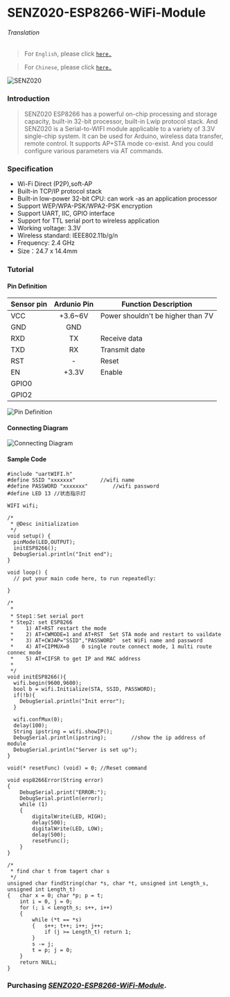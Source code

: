 # SENZ020-ESP8266-WiFi-Module

###### Translation

> For `English`, please click [`here.`](https://github.com/njustcjj/SENZ020-ESP8266-WiFi-Module/blob/master/README.md)

> For `Chinese`, please click [`here.`](https://github.com/njustcjj/SENZ020-ESP8266-WiFi-Module/blob/master/README_CN.md)

![](https://github.com/njustcjj/SENZ020-ESP8266-WiFi-Module/blob/master/pic/SENZ020.jpg "SENZ020")


### Introduction


> SENZ020 ESP8266 has a powerful on-chip processing and storage capacity, built-in 32-bit processor, built-in Lwip protocol stack.
> And SENZ020 is a Serial-to-WIFI module applicable to a variety of 3.3V single-chip system. It can be used for Arduino, wireless data transfer, remote control.  It supports AP+STA mode co-exist. And you could configure various parameters via AT commands.

### Specification

- Wi-Fi Direct (P2P),soft-AP
- Built-in TCP/IP protocol stack
- Built-in low-power 32-bit CPU: can work -as an application processor
- Support WEP/WPA-PSK/WPA2-PSK encryption
- Support UART, IIC, GPIO interface
- Support for TTL serial port to wireless application
- Working voltage: 3.3V
- Wireless standard: IEEE802.11b/g/n
- Frequency: 2.4 GHz
- Size：24.7 x 14.4mm


### Tutorial

#### Pin Definition

|Sensor pin|Ardunio Pin|Function Description|
|-|:-:|-|
|VCC|+3.6~6V|Power shouldn't be higher than 7V|
|GND|GND||
|RXD|TX|Receive data|
|TXD|RX|Transmit date|
|RST|-|Reset|
|EN|+3.3V|Enable|
|GPIO0|||
|GPIO2|||


![](https://github.com/njustcjj/SENZ020-ESP8266-WiFi-Module/blob/master/pic/SENZ020_pin.jpg "Pin Definition") 

#### Connecting Diagram

![](https://github.com/njustcjj/SENZ020-ESP8266-WiFi-Module/blob/master/pic/SENZ020_connect.png "Connecting Diagram") 


#### Sample Code


	#include "uartWIFI.h"
	#define SSID "xxxxxxx"        //wifi name
	#define PASSWORD "xxxxxxx"        //wifi password
	#define LED 13 //状态指示灯

	WIFI wifi;

	/*
	 * @Desc initialization
	 */
	void setup() {
	  pinMode(LED,OUTPUT);
	  initESP8266();
	  DebugSerial.println("Init end");
	}

	void loop() {
	  // put your main code here, to run repeatedly:

	}

	/*
	 *
	 * Step1：Set serial port
	 * Step2: set ESP8266
	 *    1) AT+RST restart the mode
	 *    2) AT+CWMODE=1 and AT+RST  Set STA mode and restart to vaildate 
	 *    3) AT+CWJAP="SSID","PASSWORD"  set WiFi name and password
	 *    4) AT+CIPMUX=0    0 single route connect mode, 1 multi route connec mode
	 *    5) AT+CIFSR to get IP and MAC address
	 *   
	 */
	void initESP8266(){
	  wifi.begin(9600,9600);
	  bool b = wifi.Initialize(STA, SSID, PASSWORD);
	  if(!b){
	    DebugSerial.println("Init error");
	  }

	  wifi.confMux(0);
	  delay(100);
	  String ipstring = wifi.showIP();
	  DebugSerial.println(ipstring);        //show the ip address of module
	  DebugSerial.println("Server is set up");
	}

	void(* resetFunc) (void) = 0; //Reset command

	void esp8266Error(String error)
	{
	    DebugSerial.print("ERROR:");
	    DebugSerial.println(error);
	    while (1)
	    {
	        digitalWrite(LED, HIGH);
	        delay(500);
	        digitalWrite(LED, LOW);
	        delay(500);
	        resetFunc();
	    }
	}

	/*
	 * find char t from tagert char s
	 */
	unsigned char findString(char *s, char *t, unsigned int Length_s, unsigned int Length_t)
	{   char x = 0; char *p; p = t;
	    int i = 0, j = 0;
	    for (; i < Length_s; s++, i++)
	    {
	        while (*t == *s)
	        {   s++; t++; i++; j++;
	            if (j >= Length_t) return 1;
	        }
	        s -= j;
	        t = p; j = 0;
	    }
	    return NULL;
	}


### Purchasing [*SENZ020-ESP8266-WiFi-Module*](https://www.ebay.com/).
